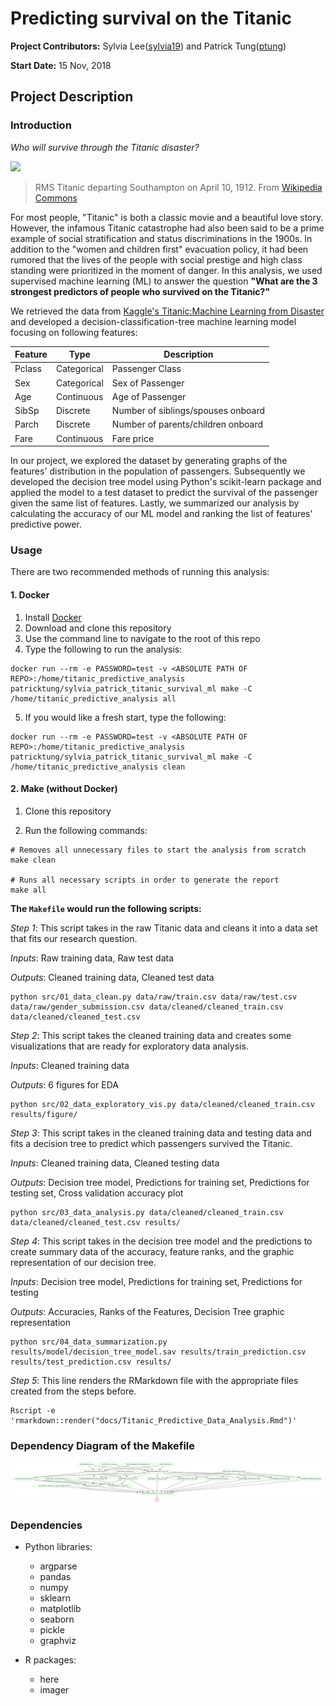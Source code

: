 # Predicting survival on the Titanic

**Project Contributors:** Sylvia Lee([sylvia19](https://github.ubc.ca/MDS-2018-19/DSCI_522_proposal_sylvia19/blob/master/README.md)) and Patrick Tung([ptung](https://github.ubc.ca/mds-2018-19/DSCI_522_proposal_ptung))

**Start Date:** 15 Nov, 2018

## Project Description

### Introduction

*Who will survive through the Titanic disaster?*

![](https://upload.wikimedia.org/wikipedia/commons/thumb/f/fd/RMS_Titanic_3.jpg/1200px-RMS_Titanic_3.jpg)

> RMS Titanic departing Southampton on April 10, 1912. From [Wikipedia Commons](https://en.wikipedia.org/wiki/File:RMS_Titanic_3.jpg)

For most people, "Titanic" is both a classic movie and a beautiful love story. However, the infamous Titanic catastrophe had also been said to be a prime example of social stratification and status discriminations in the 1900s. In addition to the "women and children first" evacuation policy, it had been rumored that the lives of the people with social prestige and high class standing were prioritized in the moment of danger. In this analysis, we used supervised machine learning (ML) to answer the question **"What are the 3 strongest predictors of people who survived on the Titanic?"**

We retrieved the data from [Kaggle's Titanic:Machine Learning from Disaster](https://www.kaggle.com/c/titanic) and developed a decision-classification-tree machine learning model focusing on following features:

| Feature | Type | Description |
| --- | --- | --- |
| Pclass | Categorical | Passenger Class |
| Sex | Categorical | Sex of Passenger |
| Age | Continuous | Age of Passenger |
| SibSp | Discrete | Number of siblings/spouses onboard |
| Parch | Discrete | Number of parents/children onboard |
| Fare | Continuous | Fare price |

In our project, we explored the dataset by generating graphs of the features' distribution in the population of passengers. Subsequently we developed the decision tree model using Python's scikit-learn package and applied the model to a test dataset to predict the survival of the passenger given the same list of features. Lastly, we summarized our analysis by calculating the accuracy of our ML model and ranking the list of features' predictive power.


### Usage

There are two recommended methods of running this analysis:

#### 1. Docker

1. Install [Docker](https://www.docker.com/get-started)
2. Download and clone this repository
3. Use the command line to navigate to the root of this repo
4. Type the following to run the analysis:

```
docker run --rm -e PASSWORD=test -v <ABSOLUTE PATH OF REPO>:/home/titanic_predictive_analysis patricktung/sylvia_patrick_titanic_survival_ml make -C /home/titanic_predictive_analysis all
```

5. If you would like a fresh start, type the following:

```
docker run --rm -e PASSWORD=test -v <ABSOLUTE PATH OF REPO>:/home/titanic_predictive_analysis patricktung/sylvia_patrick_titanic_survival_ml make -C /home/titanic_predictive_analysis clean
```

#### 2. Make (without Docker)

1. Clone this repository

2. Run the following commands:

```
# Removes all unnecessary files to start the analysis from scratch
make clean

# Runs all necessary scripts in order to generate the report
make all
```

**The `Makefile` would run the following scripts:**

*Step 1*: This script takes in the raw Titanic data and cleans it into a data set that fits our research question.

*Inputs*: Raw training data, Raw test data

*Outputs*: Cleaned training data, Cleaned test data

```
python src/01_data_clean.py data/raw/train.csv data/raw/test.csv data/raw/gender_submission.csv data/cleaned/cleaned_train.csv data/cleaned/cleaned_test.csv
```

*Step 2*: This script takes the cleaned training data and creates some visualizations that are ready for exploratory data analysis.

*Inputs*: Cleaned training data

*Outputs*: 6 figures for EDA
```
python src/02_data_exploratory_vis.py data/cleaned/cleaned_train.csv results/figure/
```

*Step 3*: This script takes in the cleaned training data and testing data and fits a decision tree to predict which passengers survived the Titanic.

*Inputs*: Cleaned training data, Cleaned testing data

*Outputs*: Decision tree model, Predictions for training set, Predictions for testing set, Cross validation accuracy plot
```
python src/03_data_analysis.py data/cleaned/cleaned_train.csv data/cleaned/cleaned_test.csv results/
```

*Step 4*: This script takes in the decision tree model and the predictions to create summary data of the accuracy, feature ranks, and the graphic representation of our decision tree.

*Inputs*: Decision tree model, Predictions for training set, Predictions for testing

*Outputs*: Accuracies, Ranks of the Features, Decision Tree graphic representation
```
python src/04_data_summarization.py results/model/decision_tree_model.sav results/train_prediction.csv results/test_prediction.csv results/
```

*Step 5*: This line renders the RMarkdown file with the appropriate files created from the steps before.
```
Rscript -e 'rmarkdown::render("docs/Titanic_Predictive_Data_Analysis.Rmd")'
```

### Dependency Diagram of the Makefile

![](Makefile.png)

### Dependencies

+ Python libraries:
    + argparse
    + pandas
    + numpy
    + sklearn
    + matplotlib
    + seaborn
    + pickle
    + graphviz


+ R packages:
    + here
    + imager
